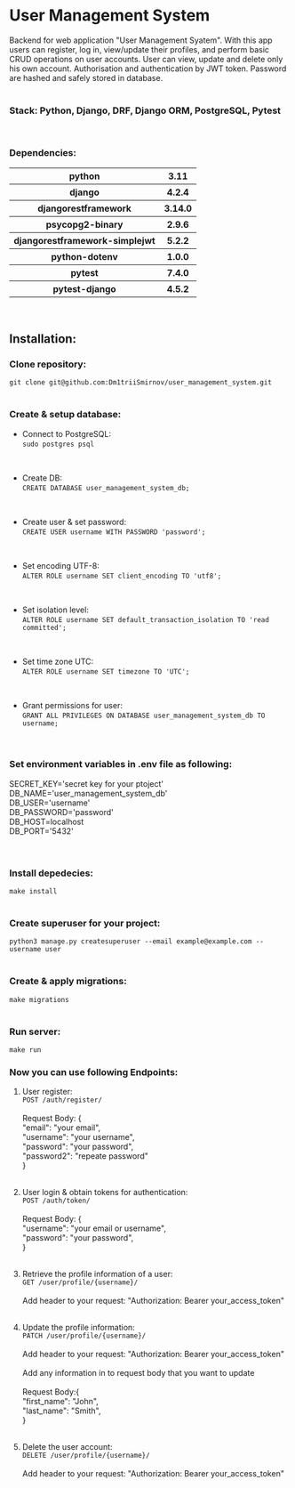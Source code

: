 # User Management System

Backend for web application "User Management Syatem".
With this app users can register, log in, view/update their profiles, 
and perform basic CRUD operations on user accounts. User can view, update and delete only his own account.
Authorisation and authentication by JWT token. 
Password are hashed and safely stored in database.
<br>
<br>
### Stack: Python, Django, DRF, Django ORM, PostgreSQL, Pytest
<br>

### Dependencies:


<table>
    <tr>
        <th>python</th>
        <th>3.11</th>
    </tr>
    <tr>
        <th>django</th>
        <th>4.2.4</th>
    </tr>
    <tr>
        <th>djangorestframework</th>
        <th>3.14.0</th>
    </tr>
    <tr>
        <th>psycopg2-binary</th>
        <th>2.9.6</th>
    </tr>
    <tr>
        <th>djangorestframework-simplejwt</th>
        <th>5.2.2</th>
    </tr>
    <tr>
        <th>python-dotenv</th>
        <th>1.0.0</th>
    </tr>
    <tr>
        <th>pytest</th>
        <th>7.4.0</th>
    </tr>    <tr>
        <th>pytest-django</th>
        <th>4.5.2</th>
    </tr>
</table>
<br>

## Installation:

### Clone repository:
```git clone git@github.com:Dm1triiSmirnov/user_management_system.git```
<br><br>

### Create & setup database:

- Connect to PostgreSQL: <br>
```sudo postgres psql``` <br>
 <br>

- Create DB:<br>
```CREATE DATABASE user_management_system_db;```<br>
 <br>

- Create user & set password:<br>
```CREATE USER username WITH PASSWORD 'password';```<br>
 <br>

- Set encoding UTF-8:<br>
```ALTER ROLE username SET client_encoding TO 'utf8';```<br>
 <br>

- Set isolation level: <br>
```ALTER ROLE username SET default_transaction_isolation TO 'read committed';```<br>
 <br>

- Set time zone UTC: <br>
```ALTER ROLE username SET timezone TO 'UTC';```<br>
 <br>

- Grant permissions for user: <br>
```GRANT ALL PRIVILEGES ON DATABASE user_management_system_db TO username;```<br>
 <br><br>

### Set environment variables in .env file as following:
SECRET_KEY='secret key for your ptoject'<br>
DB_NAME='user_management_system_db'<br>
DB_USER='username'<br>
DB_PASSWORD='password'<br>
DB_HOST=localhost<br>
DB_PORT='5432'<br><br>
<br>

### Install depedecies:
```make install```
<br><br>

### Create superuser for your project:
```python3 manage.py createsuperuser --email example@example.com --username user```
<br><br>

### Create & apply migrations:<br>
```make migrations```
<br><br>

### Run server:
```make run```

### Now you can use following Endpoints:

1. User register: <br>
```POST /auth/register/```
<br><br>
Request Body: {<br>
    "email": "your email",<br>
    "username": "your username",<br>
    "password": "your password",<br>
    "password2": "repeate password" <br>
}
<br><br>

2. User login & obtain tokens for authentication: <br>
```POST /auth/token/```
<br><br>
Request Body: {<br>
    "username": "your email or username",<br>
    "password": "your password",<br>
}
<br><br>

3. Retrieve the profile information of a user: <br>
```GET /user/profile/{username}/```
<br><br>
Add header to your request:
"Authorization: Bearer your_access_token"
<br><br>

4. Update the profile information: <br>
```PATCH /user/profile/{username}/```
<br><br>
Add header to your request:
"Authorization: Bearer your_access_token"
<br><br>
Add any information in to request body that you want to update
<br><br>
Request Body:{<br>
    "first_name": "John",<br>
    "last_name": "Smith",<br>
}
<br><br>

5. Delete the user account: <br>
```DELETE /user/profile/{username}/```
<br><br>
Add header to your request:
"Authorization: Bearer your_access_token"
<br><br>
